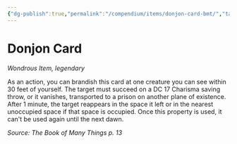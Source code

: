```yaml
---
{"dg-publish":true,"permalink":"/compendium/items/donjon-card-bmt/","tags":["compendium/src/5e/bmt","item/rarity/legendary","item/wondrous"]}
---
```


# Donjon Card
*Wondrous Item, legendary*  


As an action, you can brandish this card at one creature you can see within 30 feet of yourself. The target must succeed on a DC 17 Charisma saving throw, or it vanishes, transported to a prison on another plane of existence. After 1 minute, the target reappears in the space it left or in the nearest unoccupied space if that space is occupied. Once this property is used, it can't be used again until the next dawn.

*Source: The Book of Many Things p. 13*